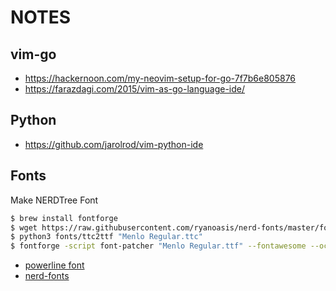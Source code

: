 NOTES  
=====

vim-go
------

- https://hackernoon.com/my-neovim-setup-for-go-7f7b6e805876
- https://farazdagi.com/2015/vim-as-go-language-ide/


Python
------

- https://github.com/jarolrod/vim-python-ide

Fonts  
-----

Make NERDTree Font  

```bash  
$ brew install fontforge
$ wget https://raw.githubusercontent.com/ryanoasis/nerd-fonts/master/font-patcher
$ python3 fonts/ttc2ttf "Menlo Regular.ttc"
$ fontforge -script font-patcher "Menlo Regular.ttf" --fontawesome --octicons --pomicons --powerline
```

- [powerline font](https://github.com/powerline/fonts/blob/master/Meslo%20Slashed/Meslo%20LG%20M%20Regular%20for%20Powerline.ttf)
- [nerd-fonts](https://github.com/ryanoasis/nerd-fonts/releases/latest)
